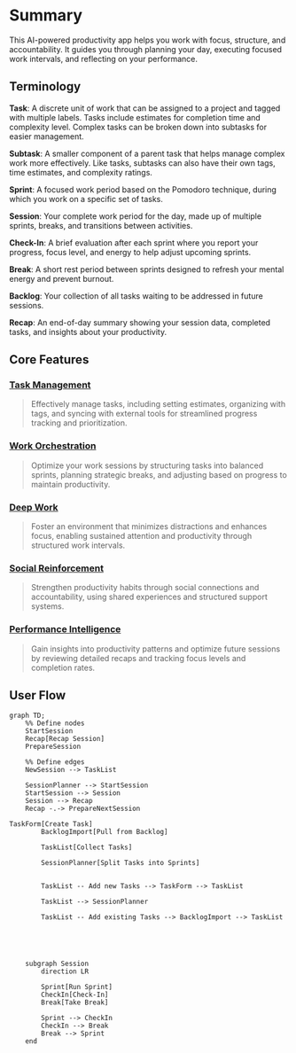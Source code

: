 # Summary

This AI-powered productivity app helps you work with focus, structure, and accountability. It guides you through planning your day, executing focused work intervals, and reflecting on your performance.



## Terminology

**Task**: A discrete unit of work that can be assigned to a project and tagged with multiple labels. Tasks include estimates for completion time and complexity level. Complex tasks can be broken down into subtasks for easier management.

**Subtask**: A smaller component of a parent task that helps manage complex work more effectively. Like tasks, subtasks can also have their own tags, time estimates, and complexity ratings.

**Sprint**: A focused work period based on the Pomodoro technique, during which you work on a specific set of tasks.

**Session**: Your complete work period for the day, made up of multiple sprints, breaks, and transitions between activities.

**Check-In**: A brief evaluation after each sprint where you report your progress, focus level, and energy to help adjust upcoming sprints.

**Break**: A short rest period between sprints designed to refresh your mental energy and prevent burnout.

**Backlog**: Your collection of all tasks waiting to be addressed in future sessions.

**Recap**: An end-of-day summary showing your session data, completed tasks, and insights about your productivity.



## Core Features

### [Task Management](features/task-management.md)

> Effectively manage tasks, including setting estimates, organizing with tags, and syncing with external tools for streamlined progress tracking and prioritization.

### [Work Orchestration](features/work-orchestration.md)

> Optimize your work sessions by structuring tasks into balanced sprints, planning strategic breaks, and adjusting based on progress to maintain productivity.

### [Deep Work](features/deep-work.md)

> Foster an environment that minimizes distractions and enhances focus, enabling sustained attention and productivity through structured work intervals.

### [Social Reinforcement](features/social-reinforcement.md)

> Strengthen productivity habits through social connections and accountability, using shared experiences and structured support systems.

### [Performance Intelligence](features/performance-intelligence.md)

> Gain insights into productivity patterns and optimize future sessions by reviewing detailed recaps and tracking focus levels and completion rates.



## User Flow

```mermaid
graph TD;
    %% Define nodes
    StartSession
    Recap[Recap Session]
    PrepareSession

    %% Define edges
    NewSession --> TaskList

    SessionPlanner --> StartSession
    StartSession --> Session
    Session --> Recap
    Recap -.-> PrepareNextSession

TaskForm[Create Task]
        BacklogImport[Pull from Backlog]

        TaskList[Collect Tasks]

        SessionPlanner[Split Tasks into Sprints]


        TaskList -- Add new Tasks --> TaskForm --> TaskList

        TaskList --> SessionPlanner

        TaskList -- Add existing Tasks --> BacklogImport --> TaskList





    subgraph Session
        direction LR

        Sprint[Run Sprint]
        CheckIn[Check-In]
        Break[Take Break]

        Sprint --> CheckIn
        CheckIn --> Break
        Break --> Sprint
    end
```
